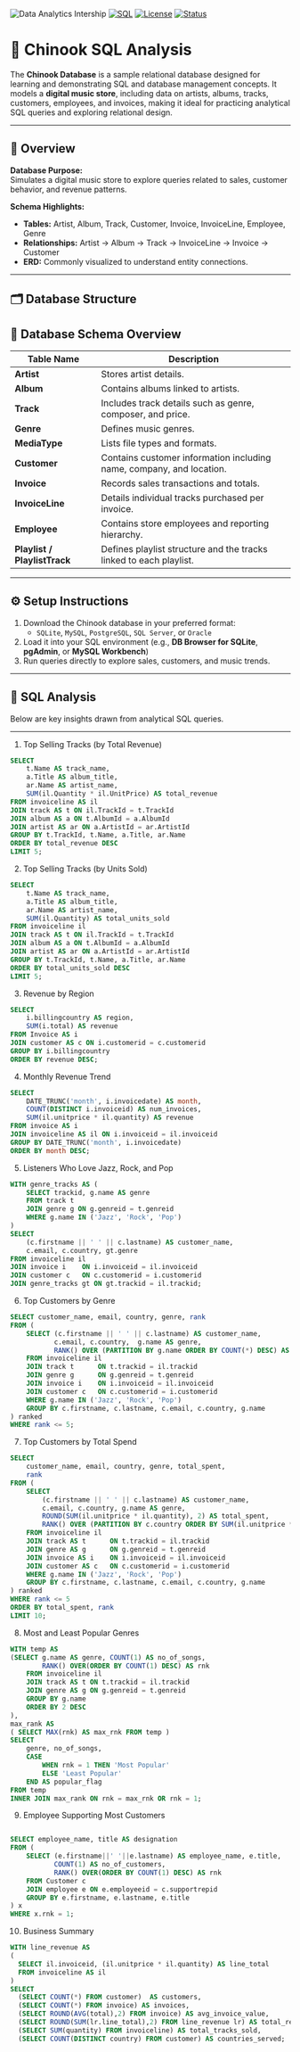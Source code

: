 
![Data Analytics Intership](https://img.shields.io/badge/Data_Analytics-Intership-orange)
[![SQL](https://img.shields.io/badge/SQL-PostgreSQL-blue)](https://www.postgresql.org/)
[![License](https://img.shields.io/badge/License-MIT-green.svg)](LICENSE)
[![Status](https://img.shields.io/badge/Status-Completed-success)]()

# 🎵 Chinook SQL Analysis

The **Chinook Database** is a sample relational database designed for learning and demonstrating SQL and database management concepts. It models a **digital music store**, including data on artists, albums, tracks, customers, employees, and invoices, making it ideal for practicing analytical SQL queries and exploring relational design.

---

## 📘 Overview

**Database Purpose:**  
Simulates a digital music store to explore queries related to sales, customer behavior, and revenue patterns.  

**Schema Highlights:**  
- **Tables:** Artist, Album, Track, Customer, Invoice, InvoiceLine, Employee, Genre  
- **Relationships:** Artist → Album → Track → InvoiceLine → Invoice → Customer  
- **ERD:** Commonly visualized to understand entity connections.

---

## 🗂 Database Structure

## 🧩 Database Schema Overview

| Table Name            | Description |
|------------------------|-------------|
| **Artist**             | Stores artist details. |
| **Album**              | Contains albums linked to artists. |
| **Track**              | Includes track details such as genre, composer, and price. |
| **Genre**              | Defines music genres. |
| **MediaType**          | Lists file types and formats. |
| **Customer**           | Contains customer information including name, company, and location. |
| **Invoice**            | Records sales transactions and totals. |
| **InvoiceLine**        | Details individual tracks purchased per invoice. |
| **Employee**           | Contains store employees and reporting hierarchy. |
| **Playlist / PlaylistTrack** | Defines playlist structure and the tracks linked to each playlist. |



---

## ⚙️ Setup Instructions

1. Download the Chinook database in your preferred format:  
   - `SQLite`, `MySQL`, `PostgreSQL`, `SQL Server`, or `Oracle`
2. Load it into your SQL environment (e.g., **DB Browser for SQLite**, **pgAdmin**, or **MySQL Workbench**)
3. Run queries directly to explore sales, customers, and music trends.

---

## 🧠 SQL Analysis

Below are key insights drawn from analytical SQL queries.  

---
 1. Top Selling Tracks (by Total Revenue)

```sql
SELECT 
    t.Name AS track_name,
    a.Title AS album_title,
    ar.Name AS artist_name,
    SUM(il.Quantity * il.UnitPrice) AS total_revenue
FROM invoiceline AS il
JOIN track AS t ON il.TrackId = t.TrackId
JOIN album AS a ON t.AlbumId = a.AlbumId
JOIN artist AS ar ON a.ArtistId = ar.ArtistId
GROUP BY t.TrackId, t.Name, a.Title, ar.Name
ORDER BY total_revenue DESC
LIMIT 5;
```
 2. Top Selling Tracks (by Units Sold)
```sql
SELECT 
    t.Name AS track_name,
    a.Title AS album_title,
    ar.Name AS artist_name,
    SUM(il.Quantity) AS total_units_sold
FROM invoiceline il
JOIN track AS t ON il.TrackId = t.TrackId
JOIN album AS a ON t.AlbumId = a.AlbumId
JOIN artist AS ar ON a.ArtistId = ar.ArtistId
GROUP BY t.TrackId, t.Name, a.Title, ar.Name
ORDER BY total_units_sold DESC
LIMIT 5;
```
 3. Revenue by Region
```sql
SELECT 
    i.billingcountry AS region, 
    SUM(i.total) AS revenue 
FROM Invoice AS i
JOIN customer AS c ON i.customerid = c.customerid
GROUP BY i.billingcountry
ORDER BY revenue DESC;
```
4. Monthly Revenue Trend
```sql
SELECT 
    DATE_TRUNC('month', i.invoicedate) AS month,
    COUNT(DISTINCT i.invoiceid) AS num_invoices,
    SUM(il.unitprice * il.quantity) AS revenue
FROM invoice AS i
JOIN invoiceline AS il ON i.invoiceid = il.invoiceid
GROUP BY DATE_TRUNC('month', i.invoicedate)
ORDER BY month DESC;
```

 5. Listeners Who Love Jazz, Rock, and Pop
```sql
WITH genre_tracks AS (
    SELECT trackid, g.name AS genre
    FROM track t
    JOIN genre g ON g.genreid = t.genreid
    WHERE g.name IN ('Jazz', 'Rock', 'Pop')
)
SELECT 
    (c.firstname || ' ' || c.lastname) AS customer_name, 
    c.email, c.country, gt.genre
FROM invoiceline il
JOIN invoice i    ON i.invoiceid = il.invoiceid
JOIN customer c   ON c.customerid = i.customerid
JOIN genre_tracks gt ON gt.trackid = il.trackid;
```

6. Top Customers by Genre
```sql
SELECT customer_name, email, country, genre, rank
FROM (
    SELECT (c.firstname || ' ' || c.lastname) AS customer_name,
           c.email, c.country,  g.name AS genre,
           RANK() OVER (PARTITION BY g.name ORDER BY COUNT(*) DESC) AS rank
    FROM invoiceline il
    JOIN track t      ON t.trackid = il.trackid
    JOIN genre g      ON g.genreid = t.genreid
    JOIN invoice i    ON i.invoiceid = il.invoiceid
    JOIN customer c   ON c.customerid = i.customerid
    WHERE g.name IN ('Jazz', 'Rock', 'Pop')
    GROUP BY c.firstname, c.lastname, c.email, c.country, g.name
) ranked
WHERE rank <= 5;
```

 7. Top Customers by Total Spend
```sql
SELECT 
    customer_name, email, country, genre, total_spent,
    rank
FROM (
    SELECT 
        (c.firstname || ' ' || c.lastname) AS customer_name,
        c.email, c.country, g.name AS genre,
        ROUND(SUM(il.unitprice * il.quantity), 2) AS total_spent,
        RANK() OVER (PARTITION BY c.country ORDER BY SUM(il.unitprice * il.quantity) DESC) AS rank
    FROM invoiceline il
    JOIN track AS t      ON t.trackid = il.trackid
    JOIN genre AS g      ON g.genreid = t.genreid
    JOIN invoice AS i    ON i.invoiceid = il.invoiceid
    JOIN customer AS c   ON c.customerid = i.customerid
    WHERE g.name IN ('Jazz', 'Rock', 'Pop')
    GROUP BY c.firstname, c.lastname, c.email, c.country, g.name
) ranked
WHERE rank <= 5
ORDER BY total_spent, rank
LIMIT 10;
```


 8. Most and Least Popular Genres
```sql
WITH temp AS 
(SELECT g.name AS genre, COUNT(1) AS no_of_songs,
        RANK() OVER(ORDER BY COUNT(1) DESC) AS rnk
    FROM invoiceline il
    JOIN track AS t ON t.trackid = il.trackid
    JOIN genre AS g ON g.genreid = t.genreid
    GROUP BY g.name
    ORDER BY 2 DESC
),
max_rank AS 
( SELECT MAX(rnk) AS max_rnk FROM temp )
SELECT 
    genre, no_of_songs,
    CASE 
        WHEN rnk = 1 THEN 'Most Popular' 
        ELSE 'Least Popular' 
    END AS popular_flag
FROM temp
INNER JOIN max_rank ON rnk = max_rnk OR rnk = 1;
```


 9. Employee Supporting Most Customers
```sql

SELECT employee_name, title AS designation
FROM (
    SELECT (e.firstname||' '||e.lastname) AS employee_name, e.title,
           COUNT(1) AS no_of_customers,
           RANK() OVER(ORDER BY COUNT(1) DESC) AS rnk
    FROM Customer c
    JOIN employee e ON e.employeeid = c.supportrepid
    GROUP BY e.firstname, e.lastname, e.title
) x
WHERE x.rnk = 1;
```


10. Business Summary
```sql
WITH line_revenue AS 
(
  SELECT il.invoiceid, (il.unitprice * il.quantity) AS line_total
  FROM invoiceline AS il
)
SELECT
  (SELECT COUNT(*) FROM customer)  AS customers,
  (SELECT COUNT(*) FROM invoice) AS invoices,
  (SELECT ROUND(AVG(total),2) FROM invoice) AS avg_invoice_value,
  (SELECT ROUND(SUM(lr.line_total),2) FROM line_revenue lr) AS total_revenue,
  (SELECT SUM(quantity) FROM invoiceline) AS total_tracks_sold,
  (SELECT COUNT(DISTINCT country) FROM customer) AS countries_served;
```



